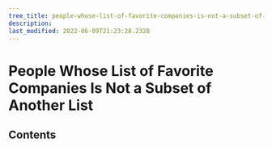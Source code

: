 ```yaml
---
tree_title: people-whose-list-of-favorite-companies-is-not-a-subset-of-another-list
description: 
last_modified: 2022-06-09T21:23:28.2328
---
```


# People Whose List of Favorite Companies Is Not a Subset of Another List

## Contents
